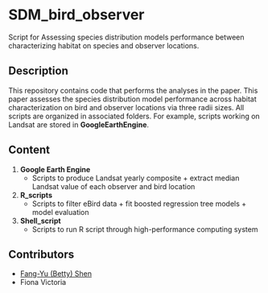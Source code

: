 # SDM_bird_observer
Script for Assessing species distribution models performance between characterizing habitat on species and observer locations.
## Description
This repository contains code that performs the analyses in the paper. This paper assesses the species distribution model performance across habitat characterization on bird and observer locations via three radii sizes. All scripts are organized in associated folders. For example, scripts working on Landsat are stored in **GoogleEarthEngine**. 
## Content
1. **Google Earth Engine**
   - Scripts to produce Landsat yearly composite + extract median Landsat value of each observer and bird location
2. **R_scripts**
   - Scripts to filter eBird data + fit boosted regression tree models + model evaluation
3. **Shell_script**
   - Scripts to run R script through high-performance computing system
## Contributors
* [Fang-Yu (Betty) Shen](https://bettyshen.org/)
* Fiona Victoria
